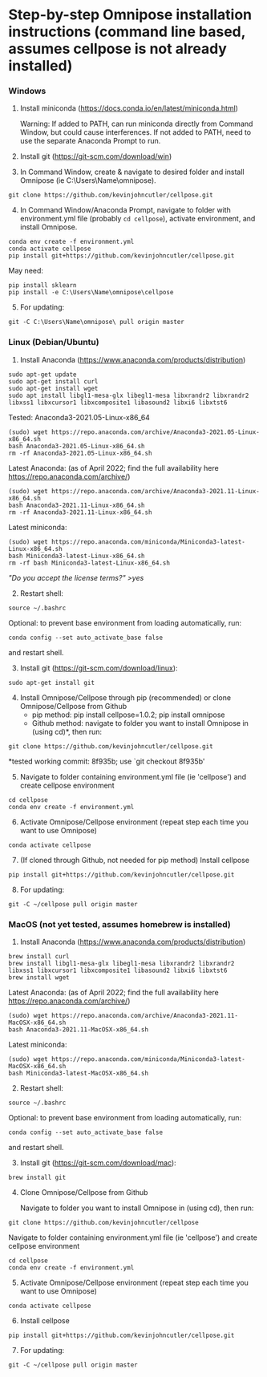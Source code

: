 # Step-by-step Omnipose installation instructions (command line based, assumes cellpose is not already installed)

### Windows

1. Install miniconda (https://docs.conda.io/en/latest/miniconda.html)

   Warning: If added to PATH, can run miniconda directly from Command Window, but could cause interferences. If not added to PATH, need to use the separate Anaconda Prompt to run.

2. Install git (https://git-scm.com/download/win)

3. In Command Window, create & navigate to desired folder and install Omnipose (ie C:\Users\Name\omnipose\).
```
git clone https://github.com/kevinjohncutler/cellpose.git
```

4. In Command Window/Anaconda Prompt, navigate to folder with environment.yml file (probably `cd cellpose`), activate environment, and install Omnipose.
```
conda env create -f environment.yml
conda activate cellpose
pip install git+https://github.com/kevinjohncutler/cellpose.git
```

   May need: 
```
pip install sklearn
pip install -e C:\Users\Name\omnipose\cellpose
```

5. For updating:
```
git -C C:\Users\Name\omnipose\ pull origin master
```

### Linux (Debian/Ubuntu)

1. Install Anaconda (https://www.anaconda.com/products/distribution)
```
sudo apt-get update
sudo apt-get install curl
sudo apt-get install wget
sudo apt install libgl1-mesa-glx libegl1-mesa libxrandr2 libxrandr2 libxss1 libxcursor1 libxcomposite1 libasound2 libxi6 libxtst6
```

   Tested: Anaconda3-2021.05-Linux-x86_64
```
(sudo) wget https://repo.anaconda.com/archive/Anaconda3-2021.05-Linux-x86_64.sh 
bash Anaconda3-2021.05-Linux-x86_64.sh 
rm -rf Anaconda3-2021.05-Linux-x86_64.sh 
```

   Latest Anaconda: (as of April 2022; find the full availability here https://repo.anaconda.com/archive/)
```
(sudo) wget https://repo.anaconda.com/archive/Anaconda3-2021.11-Linux-x86_64.sh
bash Anaconda3-2021.11-Linux-x86_64.sh 
rm -rf Anaconda3-2021.11-Linux-x86_64.sh 
```

   Latest miniconda:
```
(sudo) wget https://repo.anaconda.com/miniconda/Miniconda3-latest-Linux-x86_64.sh
bash Miniconda3-latest-Linux-x86_64.sh
rm -rf bash Miniconda3-latest-Linux-x86_64.sh
```

_"Do you accept the license terms?" >yes_

2. Restart shell:
```
source ~/.bashrc
```

   Optional: to prevent base environment from loading automatically, run:
```
conda config --set auto_activate_base false
```
   and restart shell.

3.  Install git (https://git-scm.com/download/linux): 
```
sudo apt-get install git
```

4. Install Omnipose/Cellpose through pip (recommended) or clone Omnipose/Cellpose from Github 
   - pip method: pip install cellpose=1.0.2; pip install omnipose
   - Github method: navigate to folder you want to install Omnipose in (using cd)*, then run:
```
git clone https://github.com/kevinjohncutler/cellpose.git
```
*tested working commit: 8f935b; use `git checkout 8f935b'


5. Navigate to folder containing environment.yml file (ie 'cellpose') and create cellpose environment
```
cd cellpose
conda env create -f environment.yml
```

6. Activate Omnipose/Cellpose environment (repeat step each time you want to use Omnipose)
```
conda activate cellpose
```

7. (If cloned through Github, not needed for pip method) Install cellpose 
```
pip install git+https://github.com/kevinjohncutler/cellpose.git
```

8. For updating: 
```
git -C ~/cellpose pull origin master
```




### MacOS (not yet tested, assumes homebrew is installed)

1. Install Anaconda (https://www.anaconda.com/products/distribution)
```
brew install curl
brew install libgl1-mesa-glx libegl1-mesa libxrandr2 libxrandr2 libxss1 libxcursor1 libxcomposite1 libasound2 libxi6 libxtst6
brew install wget
```

   Latest Anaconda: (as of April 2022; find the full availability here https://repo.anaconda.com/archive/)
```
(sudo) wget https://repo.anaconda.com/archive/Anaconda3-2021.11-MacOSX-x86_64.sh
bash Anaconda3-2021.11-MacOSX-x86_64.sh
```

   Latest miniconda:
```
(sudo) wget https://repo.anaconda.com/miniconda/Miniconda3-latest-MacOSX-x86_64.sh
bash Miniconda3-latest-MacOSX-x86_64.sh
```

2. Restart shell:
```
source ~/.bashrc
```

   Optional: to prevent base environment from loading automatically, run:
```
conda config --set auto_activate_base false
```
   and restart shell.

3.  Install git (https://git-scm.com/download/mac): 
```
brew install git
```

4. Clone Omnipose/Cellpose from Github

   Navigate to folder you want to install Omnipose in (using cd), then run:
```
git clone https://github.com/kevinjohncutler/cellpose
```

   Navigate to folder containing environment.yml file (ie 'cellpose') and create cellpose environment
```
cd cellpose
conda env create -f environment.yml
```

5. Activate Omnipose/Cellpose environment (repeat step each time you want to use Omnipose)
```
conda activate cellpose
```

6. Install cellpose 
```
pip install git+https://github.com/kevinjohncutler/cellpose.git
```

7. For updating: 
```
git -C ~/cellpose pull origin master
```











